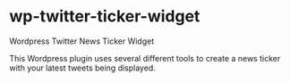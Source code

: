 wp-twitter-ticker-widget
========================

Wordpress Twitter News Ticker Widget

This Wordpress plugin uses several different tools to create a news ticker with your latest tweets being displayed.

